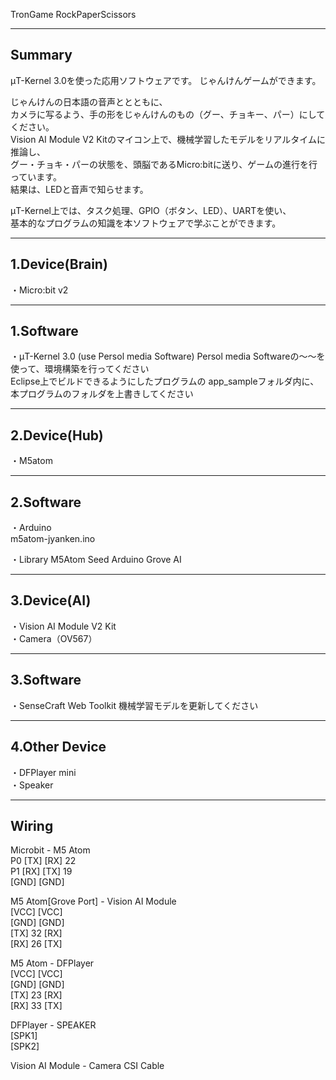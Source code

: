   
TronGame RockPaperScissors  
  
  
-----------------------------  
 Summary  
-----------------------------  
μT-Kernel 3.0を使った応用ソフトウェアです。
じゃんけんゲームができます。  
  
じゃんけんの日本語の音声ととともに、  
カメラに写るよう、手の形をじゃんけんのもの（グー、チョキー、パー）にしてください。  
Vision AI Module V2 Kitのマイコン上で、機械学習したモデルをリアルタイムに推論し、  
グー・チョキ・パーの状態を、頭脳であるMicro:bitに送り、ゲームの進行を行っています。  
結果は、LEDと音声で知らせます。  
  
μT-Kernel上では、タスク処理、GPIO（ボタン、LED）、UARTを使い、  
基本的なプログラムの知識を本ソフトウェアで学ぶことができます。  
  
  
-----------------------------  
1.Device(Brain)  
-----------------------------  
・Micro:bit v2  

-----------------------------  
1.Software  
-----------------------------  
・μT-Kernel 3.0 (use Persol media Software)
  Persol media Softwareの～～を使って、環境構築を行ってください  
  Eclipse上でビルドできるようにしたプログラムの
  app_sampleフォルダ内に、本プログラムのフォルダを上書きしてください
  
-----------------------------  
2.Device(Hub)  
-----------------------------  
・M5atom  

-----------------------------  
2.Software  
-----------------------------  
・Arduino  
  m5atom-jyanken.ino
  
・Library
  M5Atom
  Seed Arduino Grove AI
  
-----------------------------  
3.Device(AI)  
-----------------------------  
・Vision AI Module V2 Kit  
・Camera（OV567）  
  
-----------------------------  
3.Software  
-----------------------------  
・SenseCraft Web Toolkit
  機械学習モデルを更新してください

-----------------------------  
4.Other Device  
-----------------------------  
・DFPlayer mini  
・Speaker  
  

-----------------------------  
 Wiring
-----------------------------  
  
 Microbit - M5 Atom  
  P0 [TX]   [RX] 22  
  P1 [RX]   [TX] 19  
     [GND]  [GND]  
  
 M5 Atom[Grove Port] - Vision AI Module  
  [VCC]    [VCC]  
  [GND]    [GND]  
  [TX] 32  [RX]  
  [RX] 26  [TX]  
  
 M5 Atom - DFPlayer  
  [VCC]    [VCC]  
  [GND]    [GND]  
  [TX] 23  [RX]  
  [RX] 33  [TX]  
  
 DFPlayer - SPEAKER  
  [SPK1]   
  [SPK2]   
  
 Vision AI Module - Camera
  CSI Cable  
  